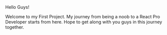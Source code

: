 Hello Guys!

Welcome to my First Project. My journey from being a noob to a React Pro Developer starts from here. Hope to get along with you guys in this journey together. 